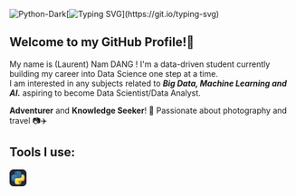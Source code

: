 ![Python-Dark](https://github.com/user-attachments/assets/6c10e371-3905-42dd-bfd1-1f436aefb5dd)[![Typing SVG](https://readme-typing-svg.demolab.com?font=Fira+Code&pause=1000&color=F7C118&width=435&lines=Exploring+the+world+of+Data+!)](https://git.io/typing-svg)

## Welcome to my GitHub Profile!👋

My name is (Laurent) Nam DANG ! I'm a data-driven student currently building my career into Data Science one step at a time.  
I am interested in any subjects related to _**Big Data, Machine Learning and AI.**_ aspiring to become Data Scientist/Data Analyst.

**Adventurer** and **Knowledge Seeker**! 📖 Passionate about photography and travel 📷✈️

## **Tools I use:**
<img align="left" alt="Java" width="30px" style="padding-right:10px;" src="https://raw.githubusercontent.com/tandpfun/skill-icons/65dea6c4eaca7da319e552c09f4cf5a9a8dab2c8/icons/Python-Dark.svg"/>



<!--
**gnamdng/gnamdng** is a ✨ _special_ ✨ repository because its `README.md` (this file) appears on your GitHub profile.
Here are some ideas to get you started:

- 🔭 I’m currently working on ...
- 🌱 I’m currently learning ...
- 👯 I’m looking to collaborate on ...
- 🤔 I’m looking for help with ...
- 💬 Ask me about ...
- 📫 How to reach me: ...
- 😄 Pronouns: ...
- ⚡ Fun fact: ...
-->
